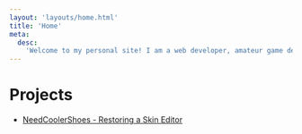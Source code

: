 ```yaml
---
layout: 'layouts/home.html'
title: 'Home'
meta:
  desc:
    'Welcome to my personal site! I am a web developer, amateur game developer, and Minecraft enjoyer.'
---
```

# Projects
- [NeedCoolerShoes - Restoring a Skin Editor](/projects/needcoolershoes/)